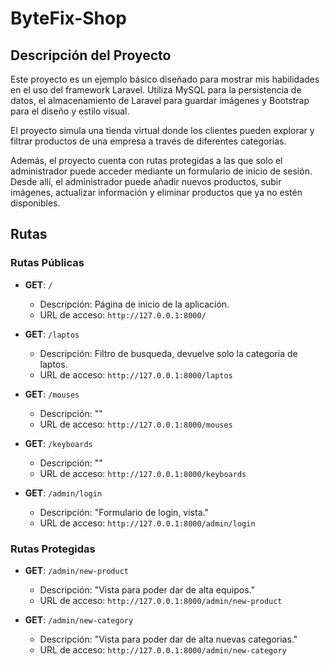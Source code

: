 # ByteFix-Shop

## Descripción del Proyecto

Este proyecto es un ejemplo básico diseñado para mostrar mis habilidades en el uso del framework Laravel. Utiliza MySQL para la persistencia de datos, el almacenamiento de Laravel para guardar imágenes y Bootstrap para el diseño y estilo visual.

El proyecto simula una tienda virtual donde los clientes pueden explorar y filtrar productos de una empresa a través de diferentes categorías.

Además, el proyecto cuenta con rutas protegidas a las que solo el administrador puede acceder mediante un formulario de inicio de sesión. Desde allí, el administrador puede añadir nuevos productos, subir imágenes, actualizar información y eliminar productos que ya no estén disponibles.


## Rutas

### Rutas Públicas

- **GET**: `/`  
  - Descripción: Página de inicio de la aplicación.
  - URL de acceso: `http://127.0.0.1:8000/`

- **GET**: `/laptos`  
  - Descripción: Filtro de busqueda, devuelve solo la categoria de laptos.
  - URL de acceso: `http://127.0.0.1:8000/laptos`

- **GET**: `/mouses`  
  - Descripción: ""
  - URL de acceso: `http://127.0.0.1:8000/mouses`

- **GET**: `/keyboards`  
  - Descripción: ""
  - URL de acceso: `http://127.0.0.1:8000/keyboards`

- **GET**: `/admin/login`  
  - Descripción: "Formulario de login, vista."
  - URL de acceso: `http://127.0.0.1:8000/admin/login`
    
### Rutas Protegidas

- **GET**: `/admin/new-product`  
  - Descripción: "Vista para poder dar de alta equipos."
  - URL de acceso: `http://127.0.0.1:8000/admin/new-product`

- **GET**: `/admin/new-category`  
  - Descripción: "Vista para poder dar de alta nuevas categorias."
  - URL de acceso: `http://127.0.0.1:8000/admin/new-category`
  



    





